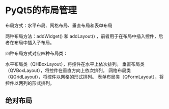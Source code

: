 # PyQt5的布局管理

布局方式：水平布局、网格布局、垂直布局和表单布局

两种布局方法：addWidget() 和 addLayout() ，前者用于在布局中插入控件，后者在布局中插入子布局。

四种布局方式对应四种布局类：

水平布局类（QHBoxLayout），将控件在水平上依次排列。
垂直布局类（QVBoxLayout），将控件在垂直方向上依次排列。
网格布局类（QGridLayout），将控件以网格的形式排列。
表单布局类（QFormLayout），将控件以两列的形式排列。

## 绝对布局



